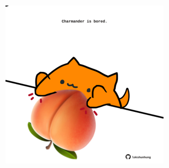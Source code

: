 <!-- built at 06/10/2022, 08:01:00 UTC -->
<p align="center">
  <img width="500" height="500" src="./ReadmeImage.svg">
</p>
